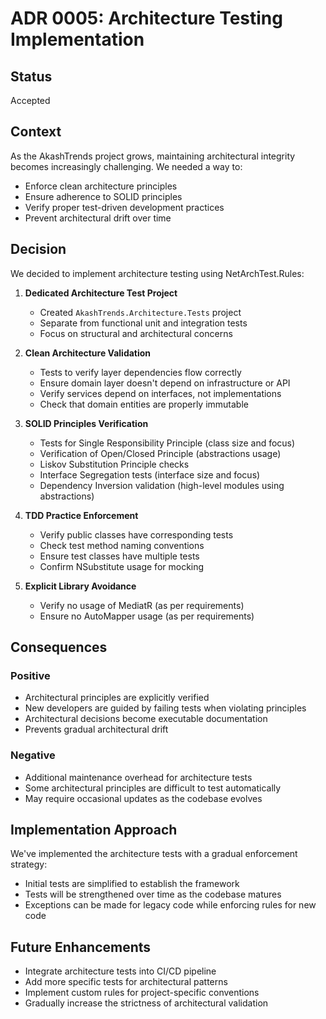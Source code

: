 # ADR 0005: Architecture Testing Implementation

## Status

Accepted

## Context

As the AkashTrends project grows, maintaining architectural integrity becomes increasingly challenging. We needed a way to:
- Enforce clean architecture principles
- Ensure adherence to SOLID principles
- Verify proper test-driven development practices
- Prevent architectural drift over time

## Decision

We decided to implement architecture testing using NetArchTest.Rules:

1. **Dedicated Architecture Test Project**
   - Created `AkashTrends.Architecture.Tests` project
   - Separate from functional unit and integration tests
   - Focus on structural and architectural concerns

2. **Clean Architecture Validation**
   - Tests to verify layer dependencies flow correctly
   - Ensure domain layer doesn't depend on infrastructure or API
   - Verify services depend on interfaces, not implementations
   - Check that domain entities are properly immutable

3. **SOLID Principles Verification**
   - Tests for Single Responsibility Principle (class size and focus)
   - Verification of Open/Closed Principle (abstractions usage)
   - Liskov Substitution Principle checks
   - Interface Segregation tests (interface size and focus)
   - Dependency Inversion validation (high-level modules using abstractions)

4. **TDD Practice Enforcement**
   - Verify public classes have corresponding tests
   - Check test method naming conventions
   - Ensure test classes have multiple tests
   - Confirm NSubstitute usage for mocking

5. **Explicit Library Avoidance**
   - Verify no usage of MediatR (as per requirements)
   - Ensure no AutoMapper usage (as per requirements)

## Consequences

### Positive

- Architectural principles are explicitly verified
- New developers are guided by failing tests when violating principles
- Architectural decisions become executable documentation
- Prevents gradual architectural drift

### Negative

- Additional maintenance overhead for architecture tests
- Some architectural principles are difficult to test automatically
- May require occasional updates as the codebase evolves

## Implementation Approach

We've implemented the architecture tests with a gradual enforcement strategy:
- Initial tests are simplified to establish the framework
- Tests will be strengthened over time as the codebase matures
- Exceptions can be made for legacy code while enforcing rules for new code

## Future Enhancements

- Integrate architecture tests into CI/CD pipeline
- Add more specific tests for architectural patterns
- Implement custom rules for project-specific conventions
- Gradually increase the strictness of architectural validation
